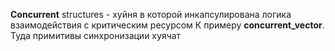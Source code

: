 **Concurrent** structures - хуйня в которой инкапсулирована логика взаимодействия с критическим ресурсом
К примеру **concurrent_vector**. Туда примитивы синхронизации хуячат